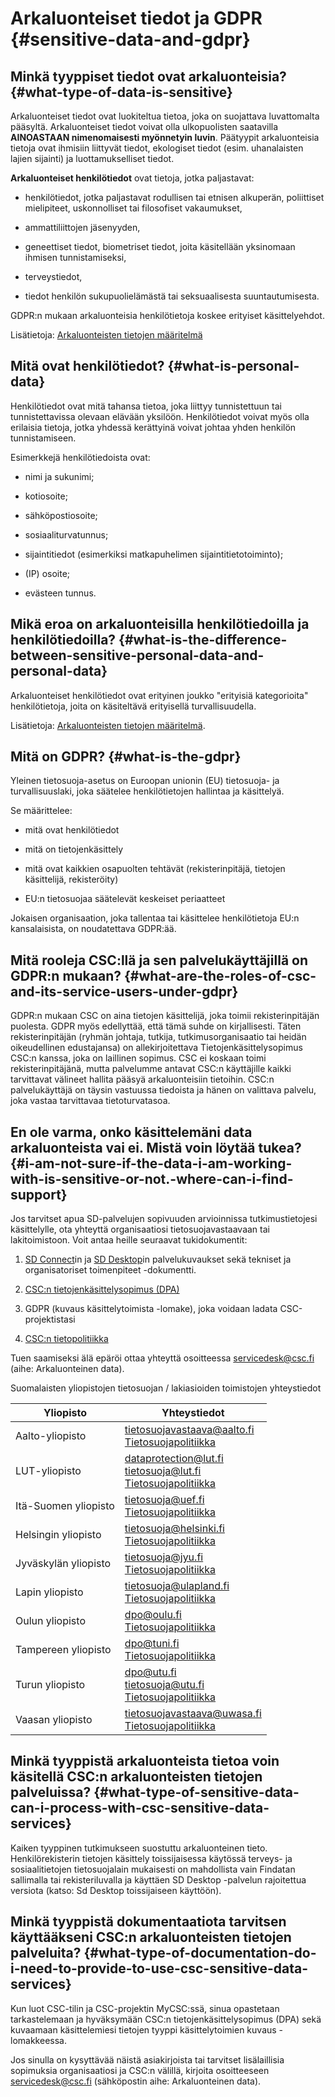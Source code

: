 # Arkaluonteiset tiedot ja GDPR {#sensitive-data-and-gdpr}

## Minkä tyyppiset tiedot ovat arkaluonteisia? {#what-type-of-data-is-sensitive}

Arkaluonteiset tiedot ovat luokiteltua tietoa, joka on suojattava luvattomalta pääsyltä. Arkaluonteiset tiedot voivat olla ulkopuolisten saatavilla **AINOASTAAN nimenomaisesti myönnetyin luvin**. Päätyypit arkaluonteisia tietoja ovat ihmisiin liittyvät tiedot, ekologiset tiedot (esim. uhanalaisten lajien sijainti) ja luottamukselliset tiedot.

**Arkaluonteiset henkilötiedot** ovat tietoja, jotka paljastavat:

* henkilötiedot, jotka paljastavat rodullisen tai etnisen alkuperän, poliittiset mielipiteet, uskonnolliset tai filosofiset vakaumukset,

* ammattiliittojen jäsenyyden,

* geneettiset tiedot, biometriset tiedot, joita käsitellään yksinomaan ihmisen tunnistamiseksi,

* terveystiedot,

* tiedot henkilön sukupuolielämästä tai seksuaalisesta suuntautumisesta.

GDPR:n mukaan arkaluonteisia henkilötietoja koskee erityiset käsittelyehdot.

Lisätietoja: [Arkaluonteisten tietojen määritelmä](https://research.csc.fi/definition-of-sensitive-data)

## Mitä ovat henkilötiedot? {#what-is-personal-data}

Henkilötiedot ovat mitä tahansa tietoa, joka liittyy tunnistettuun tai tunnistettavissa olevaan elävään yksilöön. Henkilötiedot voivat myös olla erilaisia tietoja, jotka yhdessä kerättyinä voivat johtaa yhden henkilön tunnistamiseen.

Esimerkkejä henkilötiedoista ovat:

- nimi ja sukunimi;

- kotiosoite;

- sähköpostiosoite;

- sosiaaliturvatunnus;

- sijaintitiedot (esimerkiksi matkapuhelimen sijaintitietotoiminto);

- (IP) osoite;

- evästeen tunnus.

## Mikä eroa on arkaluonteisilla henkilötiedoilla ja henkilötiedoilla? {#what-is-the-difference-between-sensitive-personal-data-and-personal-data}

Arkaluonteiset henkilötiedot ovat erityinen joukko "erityisiä kategorioita" henkilötietoja, joita on käsiteltävä erityisellä turvallisuudella.

Lisätietoja: [Arkaluonteisten tietojen määritelmä](https://research.csc.fi/definition-of-sensitive-data).

## Mitä on GDPR? {#what-is-the-gdpr}

Yleinen tietosuoja-asetus on Euroopan unionin (EU) tietosuoja- ja turvallisuuslaki, joka säätelee henkilötietojen hallintaa ja käsittelyä.

Se määrittelee:

- mitä ovat henkilötiedot

- mitä on tietojenkäsittely

- mitä ovat kaikkien osapuolten tehtävät (rekisterinpitäjä, tietojen käsittelijä, rekisteröity)

- EU:n tietosuojaa säätelevät keskeiset periaatteet

Jokaisen organisaation, joka tallentaa tai käsittelee henkilötietoja EU:n kansalaisista, on noudatettava GDPR:ää.

## Mitä rooleja CSC:llä ja sen palvelukäyttäjillä on GDPR:n mukaan? {#what-are-the-roles-of-csc-and-its-service-users-under-gdpr}

GDPR:n mukaan CSC on aina tietojen käsittelijä, joka toimii rekisterinpitäjän puolesta. GDPR myös edellyttää, että tämä suhde on kirjallisesti. Täten rekisterinpitäjän (ryhmän johtaja, tutkija, tutkimusorganisaatio tai heidän oikeudellinen edustajansa) on allekirjoitettava Tietojenkäsittelysopimus CSC:n kanssa, joka on laillinen sopimus. CSC ei koskaan toimi rekisterinpitäjänä, mutta palvelumme antavat CSC:n käyttäjille kaikki tarvittavat välineet hallita pääsyä arkaluonteisiin tietoihin. CSC:n palvelukäyttäjä on täysin vastuussa tiedoista ja hänen on valittava palvelu, joka vastaa tarvittavaa tietoturvatasoa.

## En ole varma, onko käsittelemäni data arkaluonteista vai ei. Mistä voin löytää tukea? {#i-am-not-sure-if-the-data-i-am-working-with-is-sensitive-or-not.-where-can-i-find-support}

Jos tarvitset apua SD-palvelujen sopivuuden arvioinnissa tutkimustietojesi käsittelylle, ota yhteyttä organisaatiosi tietosuojavastaavaan tai lakitoimistoon. Voit antaa heille seuraavat tukidokumentit:

1. [SD Connect](https://research.csc.fi/-/sd-connect)in ja [SD Desktop](https://research.csc.fi/en/-/sd-desktop)in palvelukuvaukset sekä tekniset ja organisatoriset toimenpiteet -dokumentti.

2. [CSC:n tietojenkäsittelysopimus (DPA)](https://research.csc.fi/data-processing-agreement)

3. GDPR (kuvaus käsittelytoimista -lomake), joka voidaan ladata CSC-projektistasi

4. [CSC:n tietopolitiikka](https://www.csc.fi/en/data-policy)

Tuen saamiseksi älä epäröi ottaa yhteyttä osoitteessa servicedesk@csc.fi (aihe: Arkaluonteinen data).

Suomalaisten yliopistojen tietosuojan / lakiasioiden toimistojen yhteystiedot

| **Yliopisto**  | **Yhteystiedot**  |
|---|---|
| Aalto-yliopisto  | tietosuojavastaava@aalto.fi <br />[Tietosuojapolitiikka](https://www.aalto.fi/en/services/aalto-university-data-protection-policy) |
| LUT-yliopisto  | dataprotection@lut.fi <br />tietosuoja@lut.fi <br />[Tietosuojapolitiikka](https://www.lut.fi/en/data-protection)  |
| Itä-Suomen yliopisto  | tietosuoja@uef.fi <br />[Tietosuojapolitiikka](https://www.uef.fi/en/data-protection)  |
| Helsingin yliopisto  | tietosuoja@helsinki.fi <br />[Tietosuojapolitiikka](https://www.helsinki.fi/en/about-us/processing-data-university/data-protection) |
| Jyväskylän yliopisto  | tietosuoja@jyu.fi <br />[Tietosuojapolitiikka](https://www.jyu.fi/en/data-privacy-at-the-university-of-jyvaskyla) |
| Lapin yliopisto  | tietosuoja@ulapland.fi <br />[Tietosuojapolitiikka](https://www.ulapland.fi/EN/About-us/Our-principles/Data-protection) |
| Oulun yliopisto  | dpo@oulu.fi <br />[Tietosuojapolitiikka](https://www.oulu.fi/en/data-privacy-notice) |
| Tampereen yliopisto  | dpo@tuni.fi <br />[Tietosuojapolitiikka](https://www.tuni.fi/en/research/responsible-science-and-research/data-protection) |
| Turun yliopisto  | dpo@utu.fi <br />tietosuoja@utu.fi <br />[Tietosuojapolitiikka](https://www.utu.fi/en/privacy/notice) |
| Vaasan yliopisto  | tietosuojavastaava@uwasa.fi <br />[Tietosuojapolitiikka](https://www.uwasa.fi/en/data-protection) |

## Minkä tyyppistä arkaluonteista tietoa voin käsitellä CSC:n arkaluonteisten tietojen palveluissa? {#what-type-of-sensitive-data-can-i-process-with-csc-sensitive-data-services}

Kaiken tyyppinen tutkimukseen suostuttu arkaluonteinen tieto. Henkilörekisterin tietojen käsittely toissijaisessa käytössä terveys- ja sosiaalitietojen tietosuojalain mukaisesti on mahdollista vain Findatan sallimalla tai rekisteriluvalla ja käyttäen SD Desktop -palvelun rajoitettua versiota (katso: Sd Desktop toissijaiseen käyttöön).

## Minkä tyyppistä dokumentaatiota tarvitsen käyttääkseni CSC:n arkaluonteisten tietojen palveluita? {#what-type-of-documentation-do-i-need-to-provide-to-use-csc-sensitive-data-services}

Kun luot CSC-tilin ja CSC-projektin MyCSC:ssä, sinua opastetaan tarkastelemaan ja hyväksymään CSC:n tietojenkäsittelysopimus (DPA) sekä kuvaamaan käsittelemiesi tietojen tyyppi käsittelytoimien kuvaus -lomakkeessa.

Jos sinulla on kysyttävää näistä asiakirjoista tai tarvitset lisälaillisia sopimuksia organisaatiosi ja CSC:n välillä, kirjoita osoitteeseen servicedesk@csc.fi (sähköpostin aihe: Arkaluonteinen data).